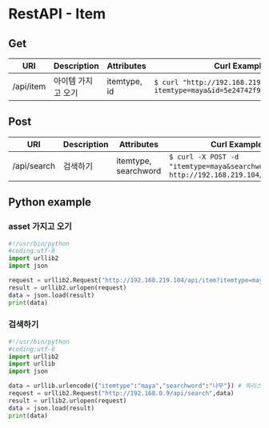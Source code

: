 # RestAPI - Item

## Get
| URI | Description | Attributes | Curl Example |
| --- | --- | --- | --- |
| /api/item | 아이템 가지고 오기 | itemtype, id | `$ curl "http://192.168.219.104/api/item?itemtype=maya&id=5e24742f901da0498519f7a7"` |


## Post
| URI | Description | Attributes | Curl Example |
| --- | --- | --- | --- |
| /api/search | 검색하기 | itemtype, searchword | `$ curl -X POST -d "itemtype=maya&searchword=나무" http://192.168.219.104/api/search` |


## Python example
### asset 가지고 오기 

```python
#!/usr/bin/python
#coding:utf-8
import urllib2
import json

request = urllib2.Request("http://192.168.219.104/api/item?itemtype=maya&id=5e24742f901da0498519f7a7")
result = urllib2.urlopen(request)
data = json.load(result)
print(data)
```

### 검색하기
```python
#!/usr/bin/python
#coding:utf-8
import urllib2
import urllib
import json

data = urllib.urlencode({"itemtype":"maya","searchword":"나무"}) # 쿼리스트링 파라미터를 Encoding
request = urllib2.Request("http://192.168.0.9/api/search",data) 
result = urllib2.urlopen(request)
data = json.load(result)
print(data)
```